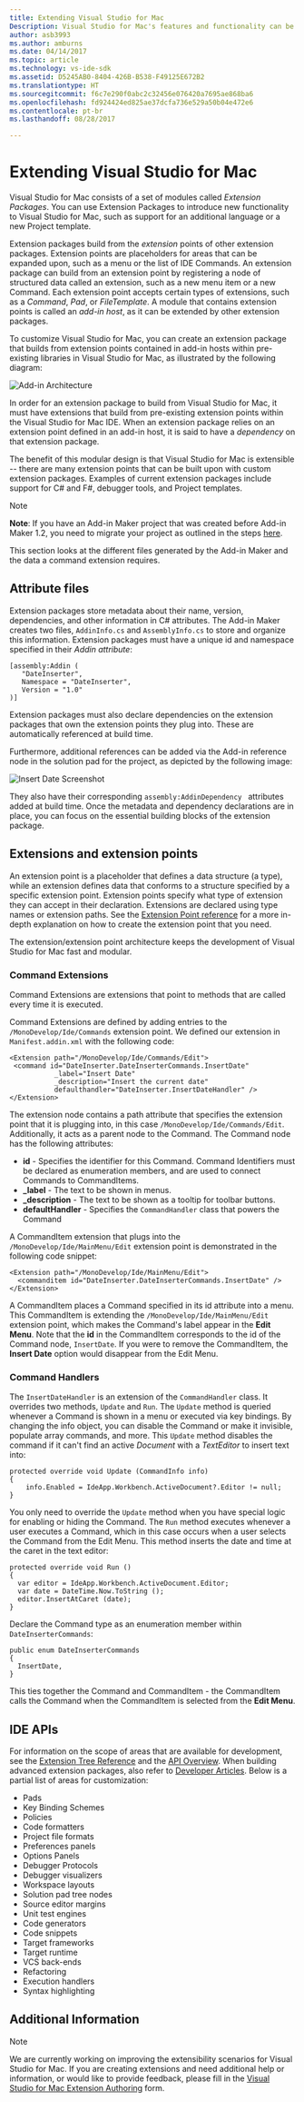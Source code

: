 ```yaml
---
title: Extending Visual Studio for Mac
Description: Visual Studio for Mac's features and functionality can be extended with modules called extension packages. The first part of this guide creates a simple Visual Studio for Mac extension package to insert the date and time into a document. The second part of this guide introduces the fundamentals of the extension package system and some of the core APIs that form the foundation of Visual Studio for Mac.
author: asb3993
ms.author: amburns
ms.date: 04/14/2017
ms.topic: article
ms.technology: vs-ide-sdk
ms.assetid: D5245AB0-8404-426B-B538-F49125E672B2
ms.translationtype: HT
ms.sourcegitcommit: f6c7e290f0abc2c32456e076420a7695ae868ba6
ms.openlocfilehash: fd924424ed825ae37dcfa736e529a50b04e472e6
ms.contentlocale: pt-br
ms.lasthandoff: 08/28/2017

---
```


# <a name="extending-visual-studio-for-mac"></a>Extending Visual Studio for Mac

Visual Studio for Mac consists of a set of modules called *Extension Packages*. You can use Extension Packages to introduce new functionality to Visual Studio for Mac, such as support for an additional language or a new Project template.

Extension packages build from the *extension* points of other extension packages. Extension points are placeholders for areas that can be expanded upon, such as a menu or the list of IDE Commands. An extension package can build from an extension point by registering a node of structured data called an extension, such as a new menu item or a new Command. Each extension point accepts certain types of extensions, such as a *Command*, *Pad*, or *FileTemplate*. A module that contains extension points is called an *add-in host*, as it can be extended by other extension packages.

To customize Visual Studio for Mac, you can create an extension package that builds from extension points contained in add-in hosts within pre-existing libraries in Visual Studio for Mac, as illustrated by the following diagram:

![Add-in Architecture](media/extending-visual-studio-mac-addin1.png)

In order for an extension package to build from Visual Studio for Mac, it must have extensions that build from pre-existing extension points within the Visual Studio for Mac IDE. When an extension package relies on an extension point defined in an add-in host, it is said to have a _dependency_ on that extension package.

The benefit of this modular design is that Visual Studio for Mac is extensible -- there are many extension points that can be built upon with custom extension packages. Examples of current extension packages include support for C# and F#, debugger tools, and Project templates.

> [!NOTE]
> **Note**: If you have an Add-in Maker project that was created before Add-in Maker 1.2, you need to migrate your project as outlined in the steps [here](https://mhut.ch/addinmaker/1.2).

<!---The [Walkthrough](~/extending-visual-studio-mac-walkthrough.md) topic explains how to build an extension package that uses a *Command* to insert the date and time into an open text document.--->

This section looks at the different files generated by the Add-in Maker and the data a command extension requires.

## <a name="attribute-files"></a>Attribute files

Extension packages store metadata about their name, version, dependencies, and other information in C# attributes. The Add-in Maker creates two files, `AddinInfo.cs` and `AssemblyInfo.cs` to store and organize this information. Extension packages must have a unique id and namespace specified in their *Addin attribute*:

```
[assembly:Addin (
   "DateInserter",
   Namespace = "DateInserter",
   Version = "1.0"
)]
```

Extension packages must also declare dependencies on the extension packages that own the extension points they plug into. These are automatically referenced at build time.

Furthermore, additional references can be added via the Add-in reference node in the solution pad for the project, as depicted by the following image:

![Insert Date Screenshot](media/extending-visual-studio-mac-addin13.png)

They also have their corresponding `assembly:AddinDependency ` attributes added at build time. Once the metadata and dependency declarations are in place, you can focus on the essential building blocks of the extension package.

## <a name="extensions-and-extension-points"></a>Extensions and extension points

An extension point is a placeholder that defines a data structure (a type), while an extension defines data that conforms to a structure specified by a specific extension point. Extension points specify what type of extension they can accept in their declaration. Extensions are declared using type names or extension paths. See the [Extension Point reference](http://monoaddins.codeplex.com/wikipage?title=Extension%20Points&referringTitle=Description%20of%20Add-ins%20and%20Add-in%20Roots) for a more in-depth explanation on how to create the extension point that you need.

The extension/extension point architecture keeps the development of Visual Studio for Mac fast and modular. 

<!--Since there are a large number of extension types, this article focuses on the ones used in the extension package that was built in the [Walkthrough](~/extending-visual-studio-mac-walkthrough.md).-->

### <a name="command-extensions"></a>Command Extensions

<!--[Walkthrough](~/extending-visual-studio-mac-walkthrough.md) uses a Command Extension - an extension that points to methods that are called every time it is executed. -->

Command Extensions are extensions that point to methods that are called every time it is executed.

Command Extensions are defined by adding entries to the `/MonoDevelop/Ide/Commands` extension point. We defined our extension in `Manifest.addin.xml` with the following code:

 ```
<Extension path="/MonoDevelop/Ide/Commands/Edit">
  <command id="DateInserter.DateInserterCommands.InsertDate"
            _label="Insert Date"
            _description="Insert the current date"
            defaulthandler="DateInserter.InsertDateHandler" />
</Extension>
```

The extension node contains a path attribute that specifies the extension point that it is plugging into, in this case `/MonoDevelop/Ide/Commands/Edit`. Additionally, it acts as a parent node to the Command. The Command node has the following attributes:

*   **id** - Specifies the identifier for this Command. Command Identifiers must be declared as enumeration members, and are used to connect Commands to CommandItems.
*   **_label** - The text to be shown in menus.
*   **_description** - The text to be shown as a tooltip for toolbar buttons.
*   **defaultHandler** - Specifies the `CommandHandler` class that powers the Command

<!--To invoke the command from the Edit Menu, the walkthrough creates a CommandItem extension that plugs into the `/MonoDevelop/Ide/MainMenu/Edit` extension point:-->

A CommandItem extension that plugs into the `/MonoDevelop/Ide/MainMenu/Edit` extension point is demonstrated in the following code snippet:

```
<Extension path="/MonoDevelop/Ide/MainMenu/Edit">
  <commanditem id="DateInserter.DateInserterCommands.InsertDate" />
</Extension>
```

A CommandItem places a Command specified in its id attribute into a menu. This CommandItem is extending the `/MonoDevelop/Ide/MainMenu/Edit` extension point, which makes the Command's label appear in the **Edit Menu**. Note that the **id** in the CommandItem corresponds to the id of the Command node, `InsertDate`. If you were to remove the CommandItem, the **Insert Date** option would disappear from the Edit Menu.

### <a name="command-handlers"></a>Command Handlers

The `InsertDateHandler` is an extension of the `CommandHandler` class. It overrides two methods, `Update` and `Run`. The `Update` method is queried whenever a Command is shown in a menu or executed via key bindings. By changing the info object, you can disable the Command or make it invisible, populate array commands, and more. This `Update` method disables the command if it can't find an active *Document* with a *TextEditor* to insert text into:

```
protected override void Update (CommandInfo info)
{
    info.Enabled = IdeApp.Workbench.ActiveDocument?.Editor != null;
}
```

You only need to override the `Update` method when you have special logic for enabling or hiding the Command. The `Run` method executes whenever a user executes a Command, which in this case occurs when a user selects the Command from the Edit Menu. This method inserts the date and time at the caret in the text editor:

```
protected override void Run ()
{
  var editor = IdeApp.Workbench.ActiveDocument.Editor;
  var date = DateTime.Now.ToString ();
  editor.InsertAtCaret (date);
}
```

Declare the Command type as an enumeration member within `DateInserterCommands`:

```
public enum DateInserterCommands
{
  InsertDate,
}
```

This ties together the Command and CommandItem - the CommandItem calls the Command when the CommandItem is selected from the **Edit Menu**.

## <a name="ide-apis"></a>IDE APIs

<!--The extension package detailed in the [Walkthrough](~/extending-visual-studio-mac-walkthrough.md) deals with the Text Editor in Visual Studio for Mac, but this is only one of many possible areas for customization. -->

For information on the scope of areas that are available for development, see the [Extension Tree Reference](http://monodevelop.com/Developers/Articles/Extension_Tree_Reference) and the [API Overview](http://monodevelop.com/Developers/Articles/API_Overview). When building advanced extension packages, also refer to [Developer Articles](http://monodevelop.com/Developers/Articles). Below is a partial list of areas for customization:

*   Pads
*   Key Binding Schemes
*   Policies
*   Code formatters
*   Project file formats
*   Preferences panels
*   Options Panels
*   Debugger Protocols
*   Debugger visualizers
*   Workspace layouts
*   Solution pad tree nodes
*   Source editor margins
*   Unit test engines
*   Code generators
*   Code snippets
*   Target frameworks
*   Target runtime
*   VCS back-ends
*   Refactoring
*   Execution handlers
*   Syntax highlighting

## <a name="additional-information"></a>Additional Information

> [!NOTE]
We are currently working on improving the extensibility scenarios for Visual Studio for Mac. If you are creating extensions and need additional help or information, or would like to provide feedback, please fill in the [Visual Studio for Mac Extension Authoring](https://aka.ms/vsmac-extensions-survey) form.
